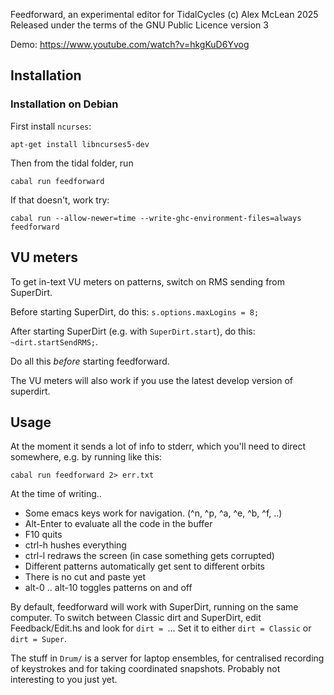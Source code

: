 Feedforward, an experimental editor for TidalCycles
(c) Alex McLean 2025
Released under the terms of the GNU Public Licence version 3

Demo: https://www.youtube.com/watch?v=hkgKuD6Yvog

## Installation

### Installation on Debian

First install `ncurses`:

```
apt-get install libncurses5-dev
```

Then from the tidal folder, run 

```
cabal run feedforward
```

If that doesn't, work try:

```
cabal run --allow-newer=time --write-ghc-environment-files=always feedforward
```

## VU meters

To get in-text VU meters on patterns, switch on RMS sending from SuperDirt.

Before starting SuperDirt, do this: `s.options.maxLogins = 8;`

After starting SuperDirt (e.g. with `SuperDirt.start`), do this:
`~dirt.startSendRMS;`.

Do all this *before* starting feedforward.

The VU meters will also work if you use the latest develop version of
superdirt.

## Usage

At the moment it sends a lot of info to stderr, which you'll need to
direct somewhere, e.g. by running like this:

`cabal run feedforward 2> err.txt`

At the time of writing..

* Some emacs keys work for navigation. (^n, ^p, ^a, ^e, ^b, ^f, ..)
* Alt-Enter to evaluate all the code in the buffer
* F10 quits
* ctrl-h hushes everything
* ctrl-l redraws the screen (in case something gets corrupted)
* Different patterns automatically get sent to different orbits
* There is no cut and paste yet
* alt-0 .. alt-10 toggles patterns on and off


By default, feedforward will work with SuperDirt, running on the same
computer. To switch between Classic dirt and SuperDirt, edit
Feedback/Edit.hs and look for `dirt = `... Set it to either `dirt =
Classic` or `dirt = Super`.

The stuff in `Drum/` is a server for laptop ensembles, for centralised
recording of keystrokes and for taking coordinated snapshots. Probably
not interesting to you just yet.

